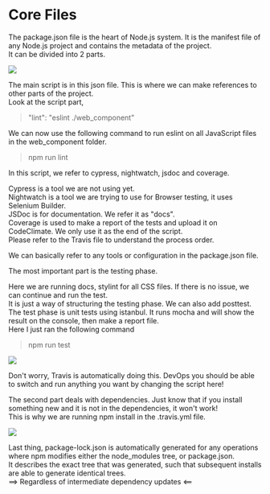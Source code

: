 # Core Files

The package.json file is the heart of Node.js system. It is the manifest file of any Node.js project and contains the metadata of the project.  
It can be divided into 2 parts.

<img src="package1.png">

The main script is in this json file. This is where we can make references to other parts of the project.  
Look at the script part, 
>"lint": "eslint ./web_component"

We can now use the following command to run eslint on all JavaScript files in the web_component folder.  
>npm run lint

In this script, we refer to cypress, nightwatch, jsdoc and coverage.

Cypress is a tool we are not using yet.  
Nightwatch is a tool we are trying to use for Browser testing, it uses Selenium Builder.  
JSDoc is for documentation. We refer it as "docs".  
Coverage is used to make a report of the tests and upload it on CodeClimate. We only use it as the end of the script.  
Please refer to the Travis file to understand the process order.  

We can basically refer to any tools or configuration in the package.json file.  

The most important part is the testing phase.  

Here we are running docs, stylint for all CSS files. If there is no issue, we can continue and run the test.  
It is just a way of structuring the testing phase. We can also add posttest.  
The test phase is unit tests using istanbul. It runs mocha and will show the result on the console, then make a report file.  
Here I just ran the following command
>npm run test

<img src="commandtest.png">

Don't worry, Travis is automatically doing this. DevOps you should be able to switch and run anything you want by changing the script here!  

The second part deals with dependencies. Just know that if you install something new and it is not in the dependencies, it won't work!  
This is why we are running npm install in the .travis.yml file.

<img src="package2.png">

Last thing, package-lock.json is automatically generated for any operations where npm modifies either the node_modules tree, or package.json.  
It describes the exact tree that was generated, such that subsequent installs are able to generate identical trees.  
==> Regardless of intermediate dependency updates <==